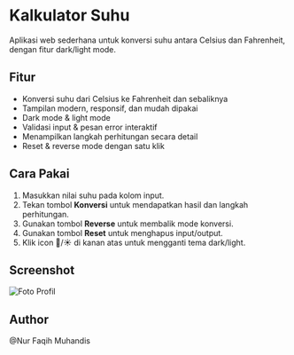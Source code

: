 # Kalkulator Suhu

Aplikasi web sederhana untuk konversi suhu antara Celsius dan Fahrenheit, dengan fitur dark/light mode.

## Fitur
- Konversi suhu dari Celsius ke Fahrenheit dan sebaliknya
- Tampilan modern, responsif, dan mudah dipakai
- Dark mode & light mode 
- Validasi input & pesan error interaktif
- Menampilkan langkah perhitungan secara detail
- Reset & reverse mode dengan satu klik

## Cara Pakai
1. Masukkan nilai suhu pada kolom input.
2. Tekan tombol **Konversi** untuk mendapatkan hasil dan langkah perhitungan.
3. Gunakan tombol **Reverse** untuk membalik mode konversi.
4. Gunakan tombol **Reset** untuk menghapus input/output.
5. Klik icon 🌙/☀️ di kanan atas untuk mengganti tema dark/light.

## Screenshot
![Foto Profil](assets/foto-profil.jpg)

## Author
@Nur Faqih Muhandis
